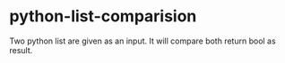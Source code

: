 # python-list-comparision
Two python list are given as an input. It will compare both return bool as result.
